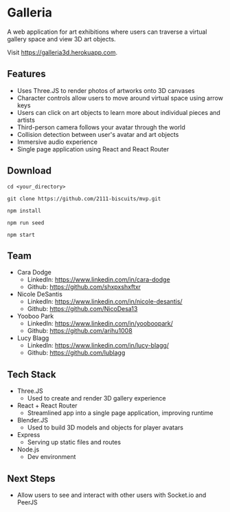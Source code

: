 # Galleria

A web application for art exhibitions where users can traverse a virtual gallery space and view 3D art objects.

Visit https://galleria3d.herokuapp.com.

## Features
- Uses Three.JS to render photos of artworks onto 3D canvases 
- Character controls allow users to move around virtual space using arrow keys
- Users can click on art objects to learn more about individual pieces and artists
- Third-person camera follows your avatar through the world
- Collision detection between user's avatar and art objects
- Immersive audio experience
- Single page application using React and React Router

## Download

```
cd <your_directory>

git clone https://github.com/2111-biscuits/mvp.git

npm install

npm run seed

npm start
```

## Team

- Cara Dodge
  - LinkedIn: https://www.linkedin.com/in/cara-dodge
  - Github: https://github.com/shxpxshxftxr
- Nicole DeSantis
  - LinkedIn: https://www.linkedin.com/in/nicole-desantis/
  - Github: https://github.com/NicoDesa13
- Yooboo Park
  - LinkedIn: https://www.linkedin.com/in/yooboopark/
  - Github: https://github.com/arihu1008
- Lucy Blagg
  - LinkedIn: https://www.linkedin.com/in/lucy-blagg/
  - Github: https://github.com/lublagg

## Tech Stack

- Three.JS
  - Used to create and render 3D gallery experience
- React + React Router
  - Streamlined app into a single page application, improving runtime
- Blender.JS
  - Used to build 3D models and objects for player avatars
- Express
  - Serving up static files and routes
- Node.js
  - Dev environment 

## Next Steps

- Allow users to see and interact with other users with Socket.io and PeerJS
